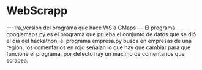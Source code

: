 # WebScrapp
---1ra_version del programa que hace WS a GMaps---
El programa googlemaps.py es el programa que prueba el conjunto de datos que se dió el día
del hackathon, el programa empresa.py busca en empresas de una región, los comentarios en 
rojo señalan lo que hay que cambiar para que funcione el programa, por defecto hay un maximo
de comentarios que scrapea.
